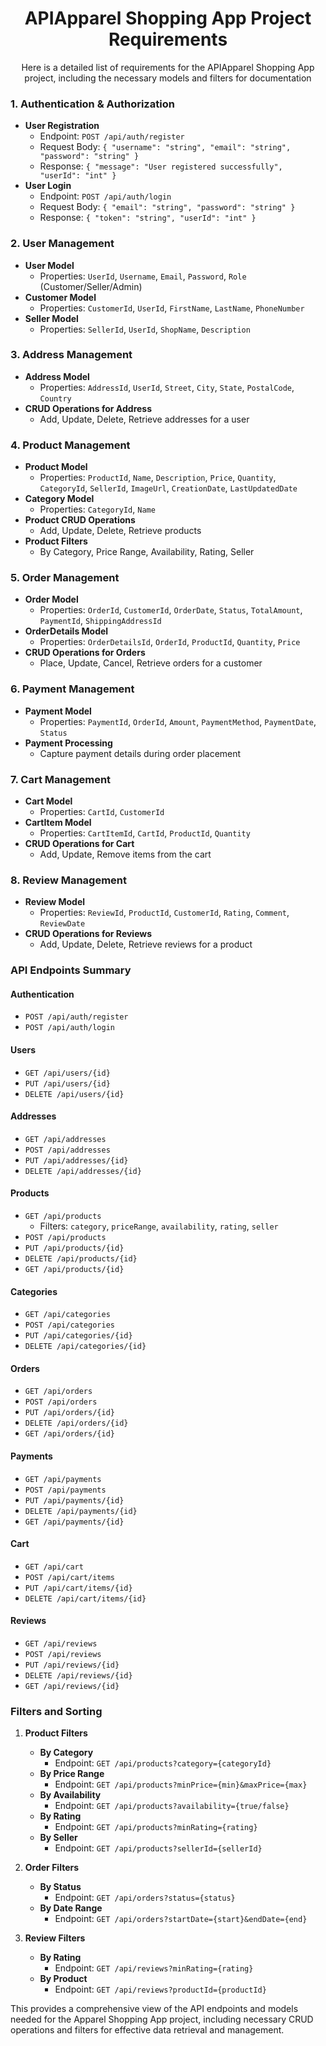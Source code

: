                      
<h1 align="center" style="font-weight: bold;">APIApparel Shopping App Project Requirements</h1>


<p align="center">Here is a detailed list of requirements for the APIApparel Shopping App project, including the necessary models and filters for documentation

### 1. **Authentication & Authorization**
   - **User Registration**
     - Endpoint: `POST /api/auth/register`
     - Request Body: `{ "username": "string", "email": "string", "password": "string" }`
     - Response: `{ "message": "User registered successfully", "userId": "int" }`
   - **User Login**
     - Endpoint: `POST /api/auth/login`
     - Request Body: `{ "email": "string", "password": "string" }`
     - Response: `{ "token": "string", "userId": "int" }`

### 2. **User Management**
   - **User Model**
     - Properties: `UserId`, `Username`, `Email`, `Password`, `Role` (Customer/Seller/Admin)
   - **Customer Model**
     - Properties: `CustomerId`, `UserId`, `FirstName`, `LastName`, `PhoneNumber`
   - **Seller Model**
     - Properties: `SellerId`, `UserId`, `ShopName`, `Description`

### 3. **Address Management**
   - **Address Model**
     - Properties: `AddressId`, `UserId`, `Street`, `City`, `State`, `PostalCode`, `Country`
   - **CRUD Operations for Address**
     - Add, Update, Delete, Retrieve addresses for a user

### 4. **Product Management**
   - **Product Model**
     - Properties: `ProductId`, `Name`, `Description`, `Price`, `Quantity`, `CategoryId`, `SellerId`, `ImageUrl`, `CreationDate`, `LastUpdatedDate`
   - **Category Model**
     - Properties: `CategoryId`, `Name`
   - **Product CRUD Operations**
     - Add, Update, Delete, Retrieve products
   - **Product Filters**
     - By Category, Price Range, Availability, Rating, Seller

### 5. **Order Management**
   - **Order Model**
     - Properties: `OrderId`, `CustomerId`, `OrderDate`, `Status`, `TotalAmount`, `PaymentId`, `ShippingAddressId`
   - **OrderDetails Model**
     - Properties: `OrderDetailsId`, `OrderId`, `ProductId`, `Quantity`, `Price`
   - **CRUD Operations for Orders**
     - Place, Update, Cancel, Retrieve orders for a customer

### 6. **Payment Management**
   - **Payment Model**
     - Properties: `PaymentId`, `OrderId`, `Amount`, `PaymentMethod`, `PaymentDate`, `Status`
   - **Payment Processing**
     - Capture payment details during order placement

### 7. **Cart Management**
   - **Cart Model**
     - Properties: `CartId`, `CustomerId`
   - **CartItem Model**
     - Properties: `CartItemId`, `CartId`, `ProductId`, `Quantity`
   - **CRUD Operations for Cart**
     - Add, Update, Remove items from the cart

### 8. **Review Management**
   - **Review Model**
     - Properties: `ReviewId`, `ProductId`, `CustomerId`, `Rating`, `Comment`, `ReviewDate`
   - **CRUD Operations for Reviews**
     - Add, Update, Delete, Retrieve reviews for a product

### API Endpoints Summary

#### Authentication
   - `POST /api/auth/register`
   - `POST /api/auth/login`

#### Users
   - `GET /api/users/{id}`
   - `PUT /api/users/{id}`
   - `DELETE /api/users/{id}`

#### Addresses
   - `GET /api/addresses`
   - `POST /api/addresses`
   - `PUT /api/addresses/{id}`
   - `DELETE /api/addresses/{id}`

#### Products
   - `GET /api/products`
     - Filters: `category`, `priceRange`, `availability`, `rating`, `seller`
   - `POST /api/products`
   - `PUT /api/products/{id}`
   - `DELETE /api/products/{id}`
   - `GET /api/products/{id}`

#### Categories
   - `GET /api/categories`
   - `POST /api/categories`
   - `PUT /api/categories/{id}`
   - `DELETE /api/categories/{id}`

#### Orders
   - `GET /api/orders`
   - `POST /api/orders`
   - `PUT /api/orders/{id}`
   - `DELETE /api/orders/{id}`
   - `GET /api/orders/{id}`

#### Payments
   - `GET /api/payments`
   - `POST /api/payments`
   - `PUT /api/payments/{id}`
   - `DELETE /api/payments/{id}`
   - `GET /api/payments/{id}`

#### Cart
   - `GET /api/cart`
   - `POST /api/cart/items`
   - `PUT /api/cart/items/{id}`
   - `DELETE /api/cart/items/{id}`

#### Reviews
   - `GET /api/reviews`
   - `POST /api/reviews`
   - `PUT /api/reviews/{id}`
   - `DELETE /api/reviews/{id}`
   - `GET /api/reviews/{id}`

### Filters and Sorting

1. **Product Filters**
   - **By Category**
     - Endpoint: `GET /api/products?category={categoryId}`
   - **By Price Range**
     - Endpoint: `GET /api/products?minPrice={min}&maxPrice={max}`
   - **By Availability**
     - Endpoint: `GET /api/products?availability={true/false}`
   - **By Rating**
     - Endpoint: `GET /api/products?minRating={rating}`
   - **By Seller**
     - Endpoint: `GET /api/products?sellerId={sellerId}`

2. **Order Filters**
   - **By Status**
     - Endpoint: `GET /api/orders?status={status}`
   - **By Date Range**
     - Endpoint: `GET /api/orders?startDate={start}&endDate={end}`

3. **Review Filters**
   - **By Rating**
     - Endpoint: `GET /api/reviews?minRating={rating}`
   - **By Product**
     - Endpoint: `GET /api/reviews?productId={productId}`

This provides a comprehensive view of the API endpoints and models needed for the Apparel Shopping App project, including necessary CRUD operations and filters for effective data retrieval and management.</p>


